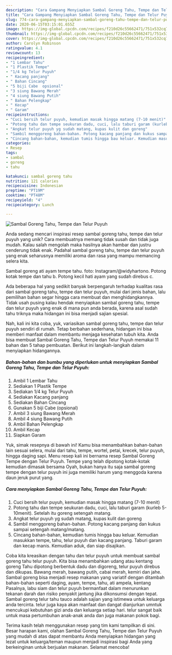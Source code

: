```yaml
---
description: "Cara Gampang Menyiapkan Sambal Goreng Tahu, Tempe dan Telur Puyuh yang Menggugah Selera"
title: "Cara Gampang Menyiapkan Sambal Goreng Tahu, Tempe dan Telur Puyuh yang Menggugah Selera"
slug: 774-cara-gampang-menyiapkan-sambal-goreng-tahu-tempe-dan-telur-puyuh-yang-menggugah-selera
date: 2020-06-15T03:15:01.655Z
image: https://img-global.cpcdn.com/recipes/f210d26c55662471/751x532cq70/sambal-goreng-tahu-tempe-dan-telur-puyuh-foto-resep-utama.jpg
thumbnail: https://img-global.cpcdn.com/recipes/f210d26c55662471/751x532cq70/sambal-goreng-tahu-tempe-dan-telur-puyuh-foto-resep-utama.jpg
cover: https://img-global.cpcdn.com/recipes/f210d26c55662471/751x532cq70/sambal-goreng-tahu-tempe-dan-telur-puyuh-foto-resep-utama.jpg
author: Carolyn Robinson
ratingvalue: 4.1
reviewcount: 13
recipeingredient:
- "1 Lembar Tahu"
- "1 Plastik Tempe"
- "1/4 kg Telur Puyuh"
- " Kacang panjang"
- " Bahan Cincang"
- "5 biji Cabe  opsional"
- "3 siung Bawang Merah"
- "4 siung Bawang Putih"
- " Bahan Pelengkap"
- " Kecap"
- " Garam"
recipeinstructions:
- "Cuci bersih telur puyuh, kemudian masak hingga matang (7-10 menit)"
- "Potong tahu dan tempe seukuran dadu, cuci, lalu taburi garam (kurleb 5-10menit). Setelah itu goreng setengah matang."
- "Angkat telur puyuh yg sudah matang, kupas kulit dan goreng"
- "Sambil menggoreng bahan-bahan. Potong kacang panjang dan kukus sampai setengah matang/matang."
- "Cincang bahan-bahan, kemudian tumis hingga bau keluar. Kemudian masukkan tempe, tahu, telur puyuh dan kacang panjang. Taburi garam dan kecap manis. Kemudian aduk, dan siap disajikan."
categories:
- Resep
tags:
- sambal
- goreng
- tahu

katakunci: sambal goreng tahu 
nutrition: 121 calories
recipecuisine: Indonesian
preptime: "PT19M"
cooktime: "PT48M"
recipeyield: "4"
recipecategory: Lunch

---
```



![Sambal Goreng Tahu, Tempe dan Telur Puyuh](https://img-global.cpcdn.com/recipes/f210d26c55662471/751x532cq70/sambal-goreng-tahu-tempe-dan-telur-puyuh-foto-resep-utama.jpg)

Anda sedang mencari inspirasi resep sambal goreng tahu, tempe dan telur puyuh yang unik? Cara membuatnya memang tidak susah dan tidak juga mudah. Kalau salah mengolah maka hasilnya akan hambar dan justru cenderung tidak enak. Padahal sambal goreng tahu, tempe dan telur puyuh yang enak seharusnya memiliki aroma dan rasa yang mampu memancing selera kita.

Sambal goreng ati ayam tempe tahu. foto: Instagram/@widyhartono. Potong kotak tempe dan tahu b. Potong kecil hati ayam yang sudah direbus c.

Ada beberapa hal yang sedikit banyak berpengaruh terhadap kualitas rasa dari sambal goreng tahu, tempe dan telur puyuh, mulai dari jenis bahan, lalu pemilihan bahan segar hingga cara membuat dan menghidangkannya. Tidak usah pusing kalau hendak menyiapkan sambal goreng tahu, tempe dan telur puyuh yang enak di mana pun anda berada, karena asal sudah tahu triknya maka hidangan ini bisa menjadi sajian spesial.


Nah, kali ini kita coba, yuk, variasikan sambal goreng tahu, tempe dan telur puyuh sendiri di rumah. Tetap berbahan sederhana, hidangan ini bisa memberi manfaat dalam membantu menjaga kesehatan tubuh kita. Anda bisa membuat Sambal Goreng Tahu, Tempe dan Telur Puyuh memakai 11 bahan dan 5 tahap pembuatan. Berikut ini langkah-langkah dalam menyiapkan hidangannya.

<!--inarticleads1-->

##### Bahan-bahan dan bumbu yang diperlukan untuk menyiapkan Sambal Goreng Tahu, Tempe dan Telur Puyuh:

1. Ambil 1 Lembar Tahu
1. Sediakan 1 Plastik Tempe
1. Sediakan 1/4 kg Telur Puyuh
1. Sediakan  Kacang panjang
1. Sediakan  Bahan Cincang
1. Gunakan 5 biji Cabe  (opsional)
1. Ambil 3 siung Bawang Merah
1. Ambil 4 siung Bawang Putih
1. Ambil  Bahan Pelengkap
1. Ambil  Kecap
1. Siapkan  Garam


Yuk, simak resepnya di bawah ini! Kamu bisa menambahkan bahan-bahan lain sesuai selera, mulai dari tahu, tempe, wortel, petai, krecek, telur puyuh, hingga daging sapi. Menu resep kali ini bernama resep Sambal Goreng Tempe dengan Telur Puyuh. Tempe yang telah dipotong kotak-kotak kemudian dimasak bersama Oyah, bukan hanya itu saja sambal goreng tempe dengan telur puyuh ini juga memiliki harum yang menggoda karena daun jeruk purut yang. 

<!--inarticleads2-->

##### Cara menyiapkan Sambal Goreng Tahu, Tempe dan Telur Puyuh:

1. Cuci bersih telur puyuh, kemudian masak hingga matang (7-10 menit)
1. Potong tahu dan tempe seukuran dadu, cuci, lalu taburi garam (kurleb 5-10menit). Setelah itu goreng setengah matang.
1. Angkat telur puyuh yg sudah matang, kupas kulit dan goreng
1. Sambil menggoreng bahan-bahan. Potong kacang panjang dan kukus sampai setengah matang/matang.
1. Cincang bahan-bahan, kemudian tumis hingga bau keluar. Kemudian masukkan tempe, tahu, telur puyuh dan kacang panjang. Taburi garam dan kecap manis. Kemudian aduk, dan siap disajikan.


Coba kita kreasikan dengan tahu dan telur puyuh untuk membuat sambal goreng tahu telur puyuh. Kita bisa menambahkan udang atau kentang goreng Tahu dipotong berbentuk dadu dan digoreng, telur puyuh direbus dan dikupas. Bawang merah, bawang putih, cabai merah, kemiri dan jahe. Sambal goreng bisa menjadi resep makanan yang variatif dengan ditambah bahan-bahan seperti daging, ayam, tempe, tahu, ati ampela, kentang Pasalnya, labu siam dan telur puyuh bermanfaat dalam menurunkan tekanan darah dan risiko penyakit jantung jika dikonsumsi dengan tepat. Sambal goreng telur tahu tauco adalah sajian yang istimewa untuk keluarga anda tercinta. telur juga kaya akan manfaat dan dangat dianjurkan umntuk mencukupi kebutuhan gizi anda dan keluarga setiap hari. telur sangat baik untuk masa pertumbuhan anak-anak anda dan juga makanan pokok bagi. 

Terima kasih telah menggunakan resep yang tim kami tampilkan di sini. Besar harapan kami, olahan Sambal Goreng Tahu, Tempe dan Telur Puyuh yang mudah di atas dapat membantu Anda menyiapkan hidangan yang lezat untuk keluarga/teman maupun menjadi inspirasi bagi Anda yang berkeinginan untuk berjualan makanan. Selamat mencoba!
